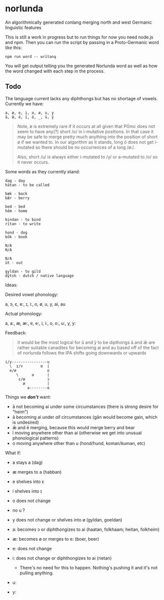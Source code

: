 # norlunda

An algorithmically generated conlang merging north and west Germanic linguistic features

This is still a work in progress but to run things for now you need node.js and npm. Then you can run the script by passing in a Proto-Germanic word like this:

```
npm run word -- wrītaną
```

You will get output telling you the generated Norlunda word as well as how the word changed with each step in the process.

## Todo

The language current lacks any diphthongs but has no shortage of vowels. Currently we have:

```
a, æ, e, i, o, ø, u, y
ā, ǣ, ē, ī, ō, _, ū, ȳ
```

> Note, ø is extremely rare if it occurs at all given that PGmc does not seem to have any(?) short /o/ in i-mutative positions. In that case it may be safe to merge pretty much anything into the position of short ø if we wanted to. In our algorithm as it stands, long ō does not get i-mutated so there should be no occurrences of a long /ø:/.
>
> Also, short /u/ is always either i-mutated to /y/ or a-mutated to /o/ so it never occurs.

Some words as they currently stand:

```
dag - day
hātan - to be called

bæk - back
bǣr - berry

bed - bed
hēm - home

bindan - to bind
rītan - to write

hond - dog
bōk - book

N/A
N/A

N/A
ūt - out

gyldan - to gild
dȳtsh - dutch / native language
```

Ideas:

Desired vowel phonology:

a, ɔ, ɛ, e:, ɪ, i:, o, ø, u, y, ai, au

Actual phonology:

a, a:, æ, æ:, e, e:, i, i:, o, o:, u:, y, y:

Feedback:

> it would be the most logical for ū and ȳ to be dipthongs
> ā and ǣ are rather suitable canadites for becoming ai and au
> based off of the fact of norlunda follows the IPA shifts going downwards or upwards

```
i/y----------------u
  \  ɪ/ʏ        ʊ  |
  e/ø              o
     \      ə      |
      ɛ/œ          ɔ
        æ          |
          a--------ɑ
```

Things we **_don't_** want:

- ā not becoming ai under some circumstances (there is strong desire for "heim")
- ā becoming ai under _all_ circumstances (gān would become gain, which is undesired)
- ǣ and ē merging, because this would merge berry and bear
- ī moving anywhere other than ai (otherwise we get into unusual phonological patterns)
- o moving anywhere other than u (hond/hund, koman/kuman, etc)

What if:

- a stays a (dag)
- æ merges to a (habban)
- e shelves into ɛ
- i shelves into ɪ
- o does not change
- no u ?
- y does not change or shelves into ø (gyldan, goeldan)

- a: becomes ɔ or diphthongizes to ai (haatan, folkhaam; heitan, folkheim)
- æ: becomes ø or merges to e: (boer, beer)
- e: does not change
- i: does not change or diphthongizes to ai (rietan)
  - There's no need for this to happen. Nothing's pushing it and it's not pulling anything.
- u:
- y:
